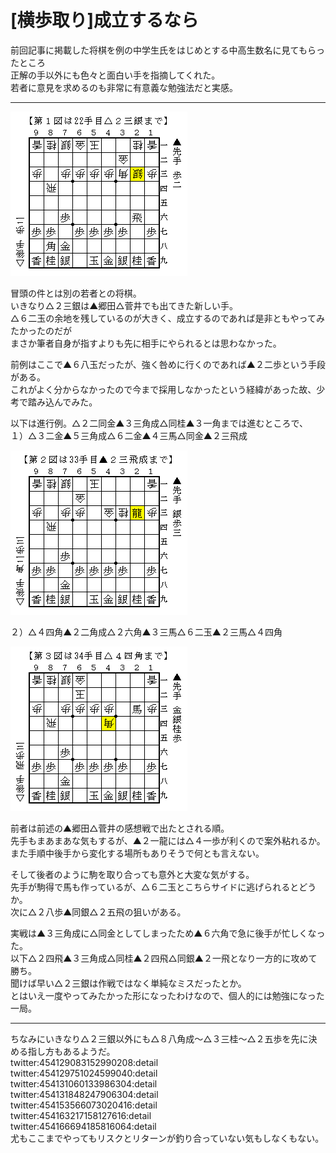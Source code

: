 # [横歩取り]成立するなら  

前回記事に掲載した将棋を例の中学生氏をはじめとする中高生数名に見てもらったところ  
正解の手以外にも色々と面白い手を指摘してくれた。  
若者に意見を求めるのも非常に有意義な勉強法だと実感。  

----------  

![](images/20140428225346.png)  

冒頭の件とは別の若者との将棋。  
いきなり△２三銀は▲郷田△菅井でも出てきた新しい手。  
△６二玉の余地を残しているのが大きく、成立するのであれば是非ともやってみたかったのだが  
まさか筆者自身が指すよりも先に相手にやられるとは思わなかった。  

前例はここで▲６八玉だったが、強く咎めに行くのであれば▲２二歩という手段がある。  
これがよく分からなかったので今まで採用しなかったという経緯があった故、少考で踏み込んでみた。  

以下は進行例。△２二同金▲３三角成△同桂▲３一角までは進むところで、  
１）△３二金▲５三角成△６二金▲４三馬△同金▲２三飛成  

![](images/20140428225347.png)  

２）△４四角▲２二角成△２六角▲３三馬△６二玉▲２三馬△４四角  

![](images/20140428225348.png)  

前者は前述の▲郷田△菅井の感想戦で出たとされる順。  
先手もまあまあな気もするが、▲２一龍には△４一歩が利くので案外粘れるか。  
また手順中後手から変化する場所もありそうで何とも言えない。  

そして後者のように駒を取り合っても意外と大変な気がする。  
先手が駒得で馬も作っているが、△６二玉とこちらサイドに逃げられるとどうか。  
次に△２八歩▲同銀△２五飛の狙いがある。  

実戦は▲３三角成に△同金としてしまったため▲６六角で急に後手が忙しくなった。  
以下△２四飛▲３三角成△同桂▲２四飛△同銀▲２一飛となり一方的に攻めて勝ち。  
聞けば早い△２三銀は作戦ではなく単純なミスだったとか。  
とはいえ一度やってみたかった形になったわけなので、個人的には勉強になった一局。  

----------  

ちなみにいきなり△２三銀以外にも△８八角成～△３三桂～△２五歩を先に決める指し方もあるようだ。  
twitter:454129083152990208:detail  
twitter:454129751024599040:detail  
twitter:454131060133986304:detail  
twitter:454131848247906304:detail  
twitter:454153566073020416:detail  
twitter:454163217158127616:detail  
twitter:454166694185816064:detail  
尤もここまでやってもリスクとリターンが釣り合っていない気もしなくもない。  
